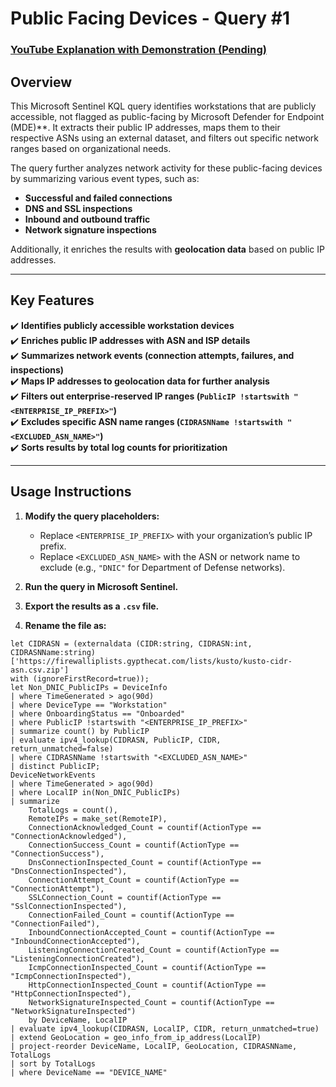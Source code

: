 
# Public Facing Devices - Query #1

### [YouTube Explanation with Demonstration (Pending)](https://www.youtube.com/@BeaconPulse)

## Overview  
This Microsoft Sentinel KQL query identifies workstations that are publicly accessible, not flagged as public-facing by Microsoft Defender for Endpoint (MDE)**. It extracts their public IP addresses, maps them to their respective ASNs using an external dataset, and filters out specific network ranges based on organizational needs.

The query further analyzes network activity for these public-facing devices by summarizing various event types, such as:  
- **Successful and failed connections**  
- **DNS and SSL inspections**  
- **Inbound and outbound traffic**  
- **Network signature inspections**  

Additionally, it enriches the results with **geolocation data** based on public IP addresses.  

---

## Key Features  
✔️ **Identifies publicly accessible workstation devices**  
✔️ **Enriches public IP addresses with ASN and ISP details**  
✔️ **Summarizes network events (connection attempts, failures, and inspections)**  
✔️ **Maps IP addresses to geolocation data for further analysis**  
✔️ **Filters out enterprise-reserved IP ranges (`PublicIP !startswith "<ENTERPRISE_IP_PREFIX>"`)**  
✔️ **Excludes specific ASN name ranges (`CIDRASNName !startswith "<EXCLUDED_ASN_NAME>"`)**  
✔️ **Sorts results by total log counts for prioritization**  

---

## Usage Instructions  
1. **Modify the query placeholders:**  
   - Replace `<ENTERPRISE_IP_PREFIX>` with your organization’s public IP prefix.  
   - Replace `<EXCLUDED_ASN_NAME>` with the ASN or network name to exclude (e.g., `"DNIC"` for Department of Defense networks).  

2. **Run the query in Microsoft Sentinel.**  

3. **Export the results as a `.csv` file.**  

4. **Rename the file as:**  

```commandline
let CIDRASN = (externaldata (CIDR:string, CIDRASN:int, CIDRASNName:string)  
['https://firewalliplists.gypthecat.com/lists/kusto/kusto-cidr-asn.csv.zip']  
with (ignoreFirstRecord=true));  
let Non_DNIC_PublicIPs = DeviceInfo  
| where TimeGenerated > ago(90d) 
| where DeviceType == "Workstation"  
| where OnboardingStatus == "Onboarded"  
| where PublicIP !startswith "<ENTERPRISE_IP_PREFIX>" 
| summarize count() by PublicIP  
| evaluate ipv4_lookup(CIDRASN, PublicIP, CIDR, return_unmatched=false)  
| where CIDRASNName !startswith "<EXCLUDED_ASN_NAME>"  
| distinct PublicIP;  
DeviceNetworkEvents  
| where TimeGenerated > ago(90d) 
| where LocalIP in(Non_DNIC_PublicIPs)  
| summarize   
    TotalLogs = count(),  
    RemoteIPs = make_set(RemoteIP),  
    ConnectionAcknowledged_Count = countif(ActionType == "ConnectionAcknowledged"),   
    ConnectionSuccess_Count = countif(ActionType == "ConnectionSuccess"),  
    DnsConnectionInspected_Count = countif(ActionType == "DnsConnectionInspected"),  
    ConnectionAttempt_Count = countif(ActionType == "ConnectionAttempt"),  
    SSLConnection_Count = countif(ActionType == "SslConnectionInspected"),  
    ConnectionFailed_Count = countif(ActionType == "ConnectionFailed"),  
    InboundConnectionAccepted_Count = countif(ActionType == "InboundConnectionAccepted"),  
    ListeningConnectionCreated_Count = countif(ActionType == "ListeningConnectionCreated"),  
    IcmpConnectionInspected_Count = countif(ActionType == "IcmpConnectionInspected"),  
    HttpConnectionInspected_Count = countif(ActionType == "HttpConnectionInspected"),  
    NetworkSignatureInspected_Count = countif(ActionType == "NetworkSignatureInspected")  
    by DeviceName, LocalIP  
| evaluate ipv4_lookup(CIDRASN, LocalIP, CIDR, return_unmatched=true)  
| extend GeoLocation = geo_info_from_ip_address(LocalIP) 
| project-reorder DeviceName, LocalIP, GeoLocation, CIDRASNName, TotalLogs  
| sort by TotalLogs  
| where DeviceName == "DEVICE_NAME" 
```
